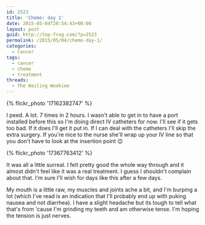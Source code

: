 ```yaml
---
id: 2523
title: 'Chemo: day 1'
date: 2015-05-04T20:54:43+00:00
layout: post
guid: http://top-frog.com/?p=2523
permalink: /2015/05/04/chemo-day-1/
categories:
  - Cancer
tags:
  - cancer
  - chemo
  - treatment
threads:
  - The Wailing Wookiee
---
```

{% flickr_photo '17162382747' %} 

I peed. A lot. 7 times in 2 hours. I wasn't able to get in to have a port installed before this so I'm doing direct IV catheters for now. I'll see if it gets too bad. If it does I'll get it put in. If I can deal with the catheters I'll skip the extra surgery. If you're nice to the nurse she'll wrap up your IV line so that you don't have to look at the insertion point 😉

{% flickr_photo '17367763412' %} 

It was all a little surreal. I felt pretty good the whole way through and it almost didn't feel like it was a real treatment. I guess I shouldn't complain about that. I'm sure I'll wish for days like this after a few days. 

My mouth is a little raw, my muscles and joints ache a bit, and I'm burping a lot (which I've read is an indication that I'll probably end up with puking nausea and not diarrhea). I have a slight headache but its tough to tell what that's from 'cause I'm grinding my teeth and am otherwise tense. I'm hoping the tension is just nerves.